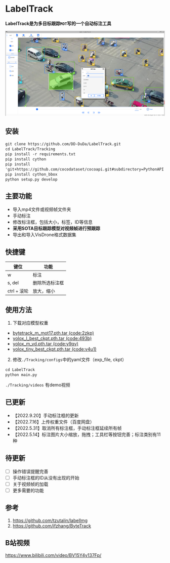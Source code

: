 # LabelTrack

**LabelTrack是为多目标跟踪```MOT```写的一个自动标注工具**

![](./assets/LabelTrack.jpg)

## 安装
```
git clone https://github.com/DD-DuDa/LabelTrack.git
cd LabelTrack/Tracking
pip install -r requirements.txt
pip install cython
pip install 'git+https://github.com/cocodataset/cocoapi.git#subdirectory=PythonAPI'
pip install cython_bbox
python setup.py develop
```

## 主要功能
* 导入mp4文件或视频帧文件夹
* 手动标注
* 修改标注框，包括大小，标签，ID等信息
* **采用SOTA目标跟踪模型对视频帧进行预跟踪**
* 导出和导入VisDrone格式数据集

## 快捷键
|  键位   | 功能  |
|  ----  | ----  |
| w  | 标注 |
| s, del  | 删除所选标注框 |
| ctrl + 滚轮 | 放大，缩小 |

## 使用方法
1. 下载对应模型权重
* [bytetrack_m_mot17.pth.tar (code:2zkp)](https://pan.baidu.com/s/1M-nw-eKrPs3yj9XZ5ryArA)
* [yolox_l_best_ckpt.pth.tar (code:493b)](https://pan.baidu.com/s/1C8pgalxsC2MGGrcB175iiQ)
* [yolox_m_vd.pth.tar (code:y9qv)](https://pan.baidu.com/s/1agpN4O7JsqetGHN6bn7qfw)
* [yolox_tiny_best_ckpt.pth.tar (code:v4u1)](https://pan.baidu.com/s/1Rs96E0TmW3cIXUvrmrjA2w)
2. 修改```./Tracking/configs```中的yaml文件（exp_file, ckpt）
```
cd LabelTrack
python main.py
```
```./Tracking/videos``` 有demo视频

## 已更新
* 【2022.9.20】手动标注框的更新
* 【2022.7.16】上传权重文件（百度网盘）
* 【2022.5.31】取消所有标注框，手动标注框延续所有帧
* 【2022.5.14】标注图片大小缩放，拖拽；工具栏等按钮完善；标注类别有11种

## 待更新
- [ ] 操作错误提醒完善
- [ ] 手动标注框的ID从没有出现的开始
- [ ] 关于视频帧的加载
- [ ] 更多需要的功能

## 参考
1. https://github.com/tzutalin/labelImg
2. https://github.com/ifzhang/ByteTrack

## B站视频
https://www.bilibili.com/video/BV15Y4y137Fp/
